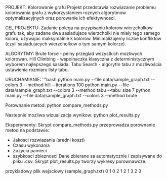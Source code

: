 PROJEKT:
Kolorowanie grafu
Projekt przedstawia rozwiazanie problemu kolorowania grafu z wykorzystaniem roznych algorytmow optymalizacyjnych oraz porowanie ich efektywnosci.

CEL PROJEKTU:
Zadanie polega na przypisaniu kolorow wierzcholkow grafu tak, aby zadane dwa sasiadujace wierzcholki nie mialy tego samego koloru, uzywajac maksymalnie k kolorow. 
Minimalizujemy liczbe konfliktow (czyli sasiadujacych wierzcholkow o tym samym kolorze).

ALGORYTMY:
Brute force - pelny przeglad wszystkich mozliwych kolorowan.
Hill Climbing - wspoinaczka klasyczna z deterministycznym wyborem najlepszego sasiada.
Tabu Search - algorytm tabu z mozliwościa ustawienia rozmiaru listy tabu.

URUCHAMIANIE:
'''bash
python main.py --file data/sample_graph.txt --colors 3 --method hill --iterations 100
python main.py --file data/sample_graph.txt --colors 3 --method tabu --tabu_size 7
python main.py --file data/sample_graph.txt --colors 3 --method brute

Porownanie metod:
python compare_methods.py

Nastepnie mozliwa wizualizacja wynikow:
python plot_results.py

Eksperymenty:
Skrypt compare_methods.py przeprowadza porownanie metod na podstawie:
- Jakosci rozwiazania (sredni koszt)
- Czasu wykonania
- Zuzycia pamieci
- szybkosci zbieznosci
Dane zbierane sa automatycznie i zapisywane do pliku .csv. Skrypt plot_results.py tworzy wykresy porownawcze.

przykladowy plik wejsciowy (sample_graph.txt)
0 1
0 2
1 2
1 3
2 3
